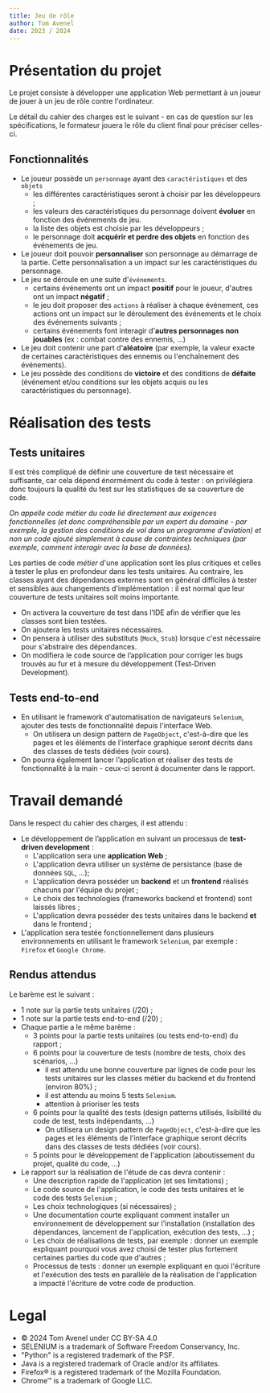 ```yaml
---
title: Jeu de rôle
author: Tom Avenel
date: 2023 / 2024
---
```


# Présentation du projet 

Le projet consiste à développer une application Web permettant à un joueur de jouer à un jeu de rôle contre l'ordinateur.

Le détail du cahier des charges est le suivant - en cas de question sur les spécifications, le formateur jouera le rôle du client final pour préciser celles-ci.

## Fonctionnalités

- Le joueur possède un `personnage` ayant des `caractéristiques` et des `objets` 
  + les différentes caractéristiques seront à choisir par les développeurs ;
  + les valeurs des caractéristiques du personnage doivent **évoluer** en fonction des événements de jeu.
  + la liste des objets est choisie par les développeurs ;
  + le personnage doit **acquérir et perdre des objets** en fonction des événements de jeu.
- Le joueur doit pouvoir **personnaliser** son personnage au démarrage de la partie. Cette personnalisation a un impact sur les caractéristiques du personnage.
- Le jeu se déroule en une suite d'`événements`.
  + certains événements ont un impact **positif** pour le joueur, d'autres ont un impact **négatif** ;
  + le jeu doit proposer des `actions` à réaliser à chaque événement, ces actions ont un impact sur le déroulement des événements et le choix des événements suivants ;
  + certains événements font interagir d'**autres personnages non jouables** (ex : combat contre des ennemis, ...)
- Le jeu doit contenir une part d'**aléatoire** (par exemple, la valeur exacte de certaines caractéristiques des ennemis ou l'enchaînement des événements).
- Le jeu possède des conditions de **victoire** et des conditions de **défaite** (événement et/ou conditions sur les objets acquis ou les caractéristiques du personnage).

# Réalisation des tests

## Tests unitaires

Il est très compliqué de définir une couverture de test nécessaire et suffisante, car cela dépend énormément du code à tester : on privilégiera donc toujours la qualité du test sur les statistiques de sa couverture de code.

_On appelle code métier du code lié directement aux exigences fonctionnelles (et donc compréhensible par un expert du domaine - par exemple, la gestion des conditions de vol dans un programme d'aviation) et non un code ajouté simplement à cause de contraintes techniques (par exemple, comment interagir avec la base de données)._

Les parties de code _métier_ d'une application sont les plus critiques et celles à tester le plus en profondeur dans les tests unitaires. Au contraire, les classes ayant des dépendances externes sont en général difficiles à tester et sensibles aux changements d'implémentation : il est normal que leur couverture de tests unitaires soit moins importante.

- On activera la couverture de test dans l’IDE afin de vérifier que les classes sont bien testées.
- On ajoutera les tests unitaires nécessaires.
- On pensera à utiliser des substituts (`Mock`, `Stub`) lorsque c'est nécessaire pour s'abstraire des dépendances.
- On modifiera le code source de l’application pour corriger les bugs trouvés au fur et à mesure du développement (Test-Driven Development).

## Tests end-to-end

- En utilisant le framework d'automatisation de navigateurs `Selenium`, ajouter des tests de fonctionnalité depuis l'interface Web.
  + On utilisera un design pattern de `PageObject`, c'est-à-dire que les pages et les éléments de l'interface graphique seront décrits dans des classes de tests dédiées (voir cours).
- On pourra également lancer l’application et réaliser des tests de fonctionnalité à la main - ceux-ci seront à documenter dans le rapport.

# Travail demandé 

Dans le respect du cahier des charges, il est attendu :

- Le développement de l’application en suivant un processus de **test-driven development** :
  + L'application sera une **application Web** ;
  + L'application devra utiliser un système de persistance (base de données `SQL`, ...);
  + L'application devra posséder un **backend** et un **frontend** réalisés chacuns par l'équipe du projet ;
  + Le choix des technologies (frameworks backend et frontend) sont laissés libres ;
  + L'application devra posséder des tests unitaires dans le backend **et** dans le frontend ;
- L'application sera testée fonctionnellement dans plusieurs environnements en utilisant le framework `Selenium`, par exemple : `Firefox` et `Google Chrome`.

## Rendus attendus 

Le barème est le suivant :

- 1 note sur la partie tests unitaires (/20) ;
- 1 note sur la partie tests end-to-end (/20) ;
- Chaque partie a le même barème :
  + 3 points pour la partie tests unitaires (ou tests end-to-end) du rapport ;
  + 6 points pour la couverture de tests (nombre de tests, choix des scénarios, ...)
    * il est attendu une bonne couverture par lignes de code pour les tests unitaires sur les classes métier du backend et du frontend (environ 80%) ;
	* il est attendu au moins 5 tests `Selenium`.
    * attention à prioriser les tests
  + 6 points pour la qualité des tests (design patterns utilisés, lisibilité du code de test, tests indépendants, ...)
    * On utilisera un design pattern de `PageObject`, c'est-à-dire que les pages et les éléments de l'interface graphique seront décrits dans des classes de tests dédiées (voir cours).
  + 5 points pour le développement de l'application (aboutissement du projet, qualité du code, ...)
- Le rapport sur la réalisation de l'étude de cas devra contenir :
  + Une description rapide de l'application (et ses limitations) ;
  + Le code source de l'application, le code des tests unitaires et le code des tests `Selenium` ;
  + Les choix technologiques (si nécessaires) ;
  + Une documentation courte expliquant comment installer un environnement de développement sur l'installation (installation des dépendances, lancement de l'application, exécution des tests, ...) ;
  + Les choix de réalisations de tests, par exemple : donner un exemple expliquant pourquoi vous avez choisi de tester plus fortement certaines parties du code que d'autres ;
  + Processus de tests : donner un exemple expliquant en quoi l'écriture et l'exécution des tests en parallèle de la réalisation de l'application a impacté l'écriture de votre code de production.

# Legal

- © 2024 Tom Avenel under CC  BY-SA 4.0
- SELENIUM is a trademark of Software Freedom Conservancy, Inc.
- "Python" is a registered trademark of the PSF.
- Java is a registered trademark of Oracle and/or its affiliates.
- Firefox® is a registered trademark of the Mozilla Foundation.
- Chrome™ is a trademark of Google LLC.
